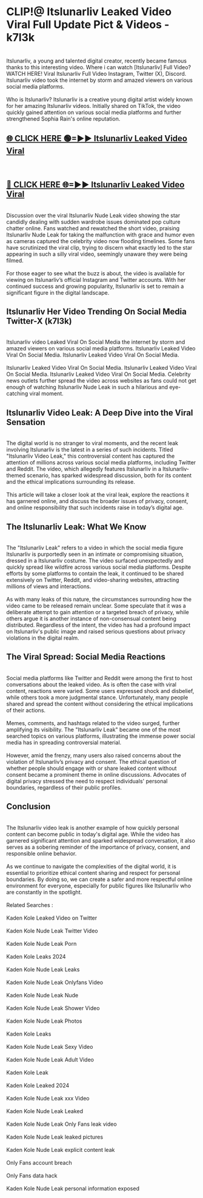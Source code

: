 # CLIP!@ Itslunarliv Leaked Video Viral Full Update Pict & Videos - k7l3k
<br>
Itslunarliv, a young and talented digital creator, recently became famous thanks to this interesting video. Where i can watch [Itslunarliv] Full Video? WATCH HERE! Viral Itslunarliv Full Video Instagram, Twitter (X), Discord. Itslunarliv video took the internet by storm and amazed viewers on various social media platforms.
<br><br>
Who is Itslunarliv? Itslunarliv is a creative young digital artist widely known for her amazing Itslunarliv videos. Initially shared on TikTok, the video quickly gained attention on various social media platforms and further strengthened Sophia Rain's online reputation.
<br>
<h2><a href="https://bestclip.site?title=Itslunarliv">🌐 CLICK HERE 🟢=►► Itslunarliv Leaked Video Viral</a></h2>
<br>
<h2><a href="https://bestclip.site?title=Itslunarliv">🔴 CLICK HERE 🌐=►► Itslunarliv Leaked Video Viral</a></h2>
<br>
Discussion over the viral Itslunarliv Nude Leak video showing the star candidly dealing with sudden wardrobe issues dominated pop culture chatter online. Fans watched and rewatched the short video, praising Itslunarliv Nude Leak for taking the malfunction with grace and humor even as cameras captured the celebrity video now flooding timelines. Some fans have scrutinized the viral clip, trying to discern what exactly led to the star appearing in such a silly viral video, seemingly unaware they were being filmed.
<br><br>
For those eager to see what the buzz is about, the video is available for viewing on Itslunarliv’s official Instagram and Twitter accounts. With her continued success and growing popularity, Itslunarliv is set to remain a significant figure in the digital landscape.
<br>
<h2>Itslunarliv Her Video Trending On Social Media Twitter-X (k7l3k)</h2>
<br>
Itslunarliv video Leaked Viral On Social Media the internet by storm and amazed viewers on various social media platforms. Itslunarliv Leaked Video Viral On Social Media. Itslunarliv Leaked Video Viral On Social Media.
<br><br>
Itslunarliv Leaked Video Viral On Social Media. Itslunarliv Leaked Video Viral On Social Media. Itslunarliv Leaked Video Viral On Social Media. Celebrity news outlets further spread the video across websites as fans could not get enough of watching Itslunarliv Nude Leak in such a hilarious and eye-catching viral moment.
<br>
<h2>Itslunarliv Video Leak: A Deep Dive into the Viral Sensation</h2>
<br>
The digital world is no stranger to viral moments, and the recent leak involving Itslunarliv is the latest in a series of such incidents. Titled "Itslunarliv Video Leak," this controversial content has captured the attention of millions across various social media platforms, including Twitter and Reddit. The video, which allegedly features Itslunarliv in a Itslunarliv-themed scenario, has sparked widespread discussion, both for its content and the ethical implications surrounding its release.
<br><br>
This article will take a closer look at the viral leak, explore the reactions it has garnered online, and discuss the broader issues of privacy, consent, and online responsibility that such incidents raise in today’s digital age.
<br>
<h2>The Itslunarliv Leak: What We Know</h2>
<br>
The "Itslunarliv Leak" refers to a video in which the social media figure Itslunarliv is purportedly seen in an intimate or compromising situation, dressed in a Itslunarliv costume. The video surfaced unexpectedly and quickly spread like wildfire across various social media platforms. Despite efforts by some platforms to contain the leak, it continued to be shared extensively on Twitter, Reddit, and video-sharing websites, attracting millions of views and interactions.
<br><br>
As with many leaks of this nature, the circumstances surrounding how the video came to be released remain unclear. Some speculate that it was a deliberate attempt to gain attention or a targeted breach of privacy, while others argue it is another instance of non-consensual content being distributed. Regardless of the intent, the video has had a profound impact on Itslunarliv's public image and raised serious questions about privacy violations in the digital realm.
<br>
<h2>The Viral Spread: Social Media Reactions</h2>
<br>
Social media platforms like Twitter and Reddit were among the first to host conversations about the leaked video. As is often the case with viral content, reactions were varied. Some users expressed shock and disbelief, while others took a more judgmental stance. Unfortunately, many people shared and spread the content without considering the ethical implications of their actions.
<br><br>
Memes, comments, and hashtags related to the video surged, further amplifying its visibility. The "Itslunarliv Leak" became one of the most searched topics on various platforms, illustrating the immense power social media has in spreading controversial material.
<br><br>
However, amid the frenzy, many users also raised concerns about the violation of Itslunarliv’s privacy and consent. The ethical question of whether people should engage with or share leaked content without consent became a prominent theme in online discussions. Advocates of digital privacy stressed the need to respect individuals' personal boundaries, regardless of their public profiles.
<br>
<h2>Conclusion</h2>
<br>
The Itslunarliv video leak is another example of how quickly personal content can become public in today's digital age. While the video has garnered significant attention and sparked widespread conversation, it also serves as a sobering reminder of the importance of privacy, consent, and responsible online behavior.
<br><br>
As we continue to navigate the complexities of the digital world, it is essential to prioritize ethical content sharing and respect for personal boundaries. By doing so, we can create a safer and more respectful online environment for everyone, especially for public figures like Itslunarliv who are constantly in the spotlight.
<br><br>
Related Searches :
<br><br>
Kaden Kole Leaked Video on Twitter
<br><br>
Kaden Kole Nude Leak Twitter Video
<br><br>
Kaden Kole Nude Leak Porn
<br><br>
Kaden Kole Leaks 2024
<br><br>
Kaden Kole Nude Leak Leaks
<br><br>
Kaden Kole Nude Leak Onlyfans Video
<br><br>
Kaden Kole Nude Leak Nude
<br><br>
Kaden Kole Nude Leak Shower Video
<br><br>
Kaden Kole Nude Leak Photos
<br><br>
Kaden Kole Leaks
<br><br>
Kaden Kole Nude Leak Sexy Video
<br><br>
Kaden Kole Nude Leak Adult Video
<br><br>
Kaden Kole Leak
<br><br>
Kaden Kole Leaked 2024
<br><br>
Kaden Kole Nude Leak xxx Video
<br><br>
Kaden Kole Nude Leak Leaked
<br><br>
Kaden Kole Nude Leak Only Fans leak video
<br><br>
Kaden Kole Nude Leak leaked pictures
<br><br>
Kaden Kole Nude Leak explicit content leak
<br><br>
Only Fans account breach
<br><br>
Only Fans data hack
<br><br>
Kaden Kole Nude Leak personal information exposed